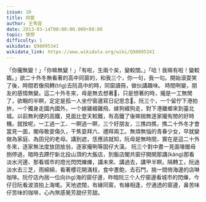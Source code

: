 ```yaml
---
issue: 10
title: 同窗
author: 王秀容
date: 2013-03-14T00:00:00.000+08:00
topic: 懷想
difficulty: 1
wikidata: Q98095341
wikidata_link: https://www.wikidata.org/wiki/Q98095341
---
```

「你攏無變！」「你嘛無變！」「有啦，生兩个矣，變較闊。」「哈！我嘛有啦！變較媠。」欲二十外冬無看著的高中同窗的，和我三个，你一句，我一句。開始滾耍笑了後，時間若像飛轉(tńg)去阮高中的時，同窗讀冊，做伙講趣味。
時間咧變，朋友的感情無變。這二十外冬來，毋是無去想著𪜶，只是想著的時，攏是一工無閒了，欲睏的半瞑，定定是孤一人坐佇窗邊寫日記思念𪜶。阮三个，一个留佇下港拍拚，一个獨身走國內國外，一个嫁雞綴雞飛、嫁狗綴狗走，對下港離鄉來到臺北城。以前無利便的高鐵，見面比登天較難，有高鐵了後嘛揣無逐家攏有閒的好時機。就按呢，一工過一工、一瞑過一瞑，三个好朋友，三撨四撨，撨二十外冬才會當見一面，閣毋敢耍傷久，干焦耍拜六、禮拜兩工。無煩無惱的青春少女，早就變做為家庭、為囝兒的老母。講到遮，恁應該就知，阮毋是無時間，實在是這二十外冬來，逐家無法度放囝放翁，逐家攏咧等囡仔大漢。
阮三个對中晝一見面喙閣毋捌停過，暗時去蹛佇新北投山頂的大飯店，到飯店閣共窗仔開開那講(káng)那看淡水河邊、那看城市的燈光閃閃爍爍，講未來、講過去，講甲半瞑。隔轉工，阮過淡水去三芝，雨綿綿，看著櫻花開滿枝，食中晝飽，去石門，揣一間倚海邊的店啉咖啡。阮佇店內揣一位向(ǹg)海的窗仔邊，昨暗阮三个人佇窗邊看城市的閃爍，今仔日阮看波浪拍上海墘。天地遮闊，有緣同窗，有緣相逢，佇通透的窗邊，鼻苦味仔苦味的咖啡，心內煞感覺芳甜仔芳甜。